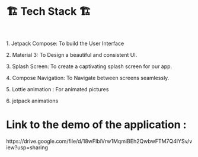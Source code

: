 <h1>🏗️ Tech Stack 🏗️</h1>
</br>
<p>1. Jetpack Compose: To build the User Interface</p>
<p>2. Material 3: To Design a beautiful and consistent UI.</p>
<p>3. Splash Screen: To create a captivating splash screen for our app.</p>
<p>4. Compose Navigation: To Navigate between screens seamlessly.</p>
<p>5. Lottie animation : For animated pictures</p>
<p>6. jetpack animations</p>


<h1>Link to the demo of the application :</h1>https://drive.google.com/file/d/18wFIbiVrw1MqmiBEh2QwbwFTM7Q4IYSv/view?usp=sharing
